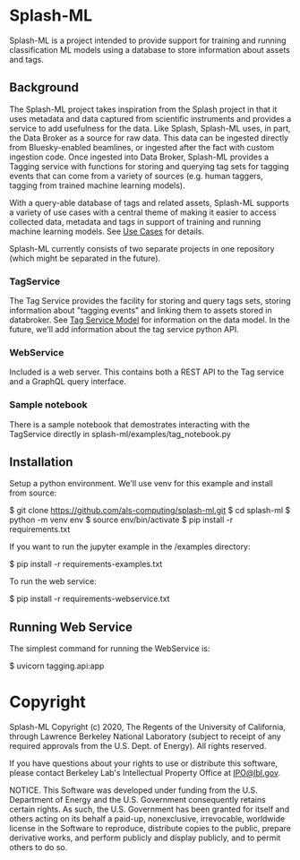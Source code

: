 
# Splash-ML
Splash-ML is a project intended to provide support for training and running classification ML models using a database to store information about assets and tags.

## Background
The Splash-ML project takes inspiration from the Splash project in that it uses metadata and data captured from scientific instruments and provides a service to add usefulness for the data. Like Splash, Splash-ML uses, in part, the Data Broker as a source for raw data. This data can be ingested directly from Bluesky-enabled beamlines, or ingested after the fact with custom ingestion code. Once ingested into Data Broker, Splash-ML provides a Tagging service with functions for storing and querying tag sets for tagging events that can come from a variety of sources (e.g. human taggers, tagging from trained machine learning models). 

With a query-able database of tags and related assets, Splash-ML supports a variety of use cases with a central theme of making it easier to access collected data, metadata and tags in support of training and running machine learning models. See [Use Cases](docs/use_cases.md) for details.

Splash-ML currently consists of two separate projects in one repository (which might be separated in the future). 

### TagService
The Tag Service provides the facility for storing and query tags sets, storing information about "tagging events" and linking them to assets stored in databroker. See [Tag Service Model](docs/tag_svc_model.md) for information on the data model. In the future, we'll add information about the tag service python API.

### WebService
Included is a web server. This contains both a REST API to the Tag service and a GraphQL query interface. 


### Sample notebook
There is a sample notebook that demostrates interacting with the TagService directly in splash-ml/examples/tag_notebook.py
## Installation

Setup a python environment. We'll use venv for this example and install from source:

  $ git clone https://github.com/als-computing/splash-ml.git
  $ cd splash-ml
  $ python -m venv env
  $ source env/bin/activate
  $ pip install -r requirements.txt

If you want to run the jupyter example in the /examples directory:
  
  $ pip install -r requirements-examples.txt

To run the web service:
  
  $  pip install -r requirements-webservice.txt


## Running Web Service
The simplest command for running the WebService is:

  $ uvicorn tagging.api:app 


### 
# Copyright
Splash-ML Copyright (c) 2020, The Regents of the University of California, 
through Lawrence Berkeley National Laboratory (subject to receipt of 
any required approvals from the U.S. Dept. of Energy).  All rights reserved.

If you have questions about your rights to use or distribute this software,
please contact Berkeley Lab's Intellectual Property Office at
IPO@lbl.gov.

NOTICE.  This Software was developed under funding from the U.S. Department
of Energy and the U.S. Government consequently retains certain rights.  As
such, the U.S. Government has been granted for itself and others acting on
its behalf a paid-up, nonexclusive, irrevocable, worldwide license in the
Software to reproduce, distribute copies to the public, prepare derivative 
works, and perform publicly and display publicly, and to permit others to do so.

